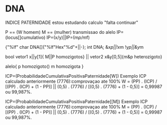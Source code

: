 # DNA
INDICE PATERNIDADE
estou estudando calculo
"falta continuar"

P == (W homem)
M ==  (mulher)
transmissao do alelo
IP=(locus[]cumulativo)
IP=(x/y)||IP=(m*p/m*f)

{"%lf" 
char DNA[]{"%lf"Hex"%d"+||-};
int DNA;
&x*p||!x*m
!y*p||&y*m

bool
vetor1 x||y[1]{ M||P homozigotos}
||
vetor2 x&y[0,5]{m&p heterozigoto} 

alelo{
p homozigoto() 
m homozigota
}

ICP=(ProbabilidadeCumulativaPositivaPaternidade[W])
Exemplo 
ICP calculado anteriormente 
(7776):comprovaçao ate 100%
W = (PP) . (ICP) / [(PP) . (ICP) + (1 - PP)] || (0,5) . (7776) / [(0,5) . (7776) + (1 - 0,5)] = 0,99987 ou 99,987%.

ICP=(ProbabilidadeCumulativaPositivaPaternidade[[M])
Exemplo 
ICP calculado anteriormente 
(7776):comprovaçao ate 100%
M = (PP) . (ICP) / [(PP) . (ICP) + (1 - PP)] || (0,5) . (7776) / [(0,5) . (7776) + (1 - 0,5)] = 0,99987 ou 99,987%.
